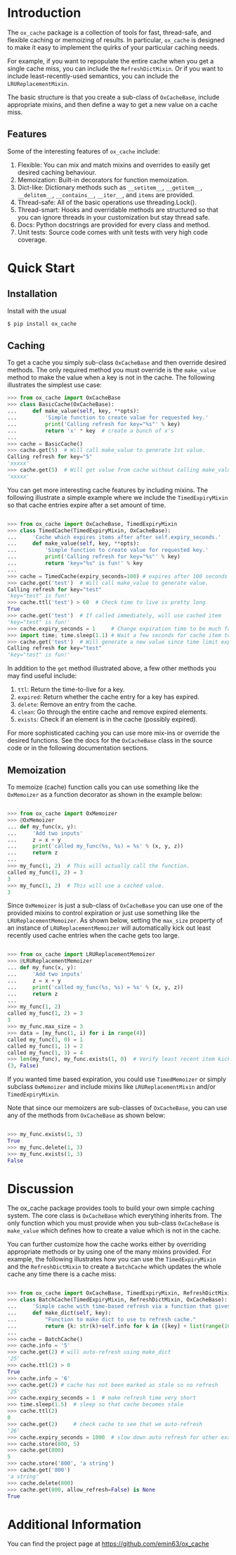 
# Introduction

The `ox_cache` package is a collection of tools for fast, thread-safe, and
flexible caching or memoizing of results. In particular, `ox_cache` is
designed to make it easy to implement the quirks of your particular
caching needs.

For example, if you want to repopulate the entire cache when you get a
single cache miss, you can include the `RefreshDictMixin`. Or if you
want to include least-recently-used semantics, you can include the
`LRUReplacementMixin`.

The basic structure is that you create a sub-class of `OxCacheBase`,
include appropriate mixins, and then define a way to get a new value
on a cache miss.

## Features

Some of the interesting features of `ox_cache` include:

  1. Flexible: You can mix and match mixins and overrides to easily get
               desired caching behaviour.
  2. Memoization: Built-in decorators for function memoization.
  3. Dict-like: Dictionary methods such as `__setitem__`, `__getitem__`, `__delitem__`, `__contains__`, `__iter__`, and `items` are provided.
  4. Thread-safe:  All of the basic operations use threading.Lock().
  5. Thread-smart: Hooks and overridable methods are structured so
                   that you can ignore threads in your customization but
				   stay thread safe.
  6. Docs: Python docstrings are provided for every class and method.
  7. Unit tests: Source code comes with unit tests with very high code coverage.

  

# Quick Start

## Installation

Install with the usual
```sh
$ pip install ox_cache
```

## Caching

To get a cache you simply sub-class `OxCacheBase` and then override
desired methods. The only required method you must override is the
`make_value` method to make the value when a key is not in the
cache. The following illustrates the simplest use case:

```python
>>> from ox_cache import OxCacheBase
>>> class BasicCache(OxCacheBase):
...     def make_value(self, key, **opts):
...         'Simple function to create value for requested key.'
...         print('Calling refresh for key="%s"' % key)
...         return 'x' * key  # create a bunch of x's
...
>>> cache = BasicCache()
>>> cache.get(5)  # Will call make_value to generate 1st value.
Calling refresh for key="5"
'xxxxx'
>>> cache.get(5)  # Will get value from cache without calling make_value
'xxxxx'

```

You can get more interesting cache features by including mixins.  The
following illustrate a simple example where we include the
`TimedExpiryMixin` so that cache entries expire after a set amount of
time.

```python

>>> from ox_cache import OxCacheBase, TimedExpiryMixin
>>> class TimedCache(TimedExpiryMixin, OxCacheBase):
...     'Cache which expires items after after self.expiry_seconds.'
...     def make_value(self, key, **opts):
...         'Simple function to create value for requested key.'
...         print('Calling refresh for key="%s"' % key)
...         return 'key="%s" is fun!' % key
...
>>> cache = TimedCache(expiry_seconds=100) # expires after 100 seconds
>>> cache.get('test')  # Will call make_value to generate value.
Calling refresh for key="test"
'key="test" is fun!'
>>> cache.ttl('test') > 60  # Check time to live is pretty long
True
>>> cache.get('test')  # If called immediately, will use cached item
'key="test" is fun!'
>>> cache.expiry_seconds = 1     # Change expiration time to be much faster
>>> import time; time.sleep(1.1) # Wait a few seconds for cache item to expire
>>> cache.get('test')  # Will generate a new value since time limit expired
Calling refresh for key="test"
'key="test" is fun!'

```

In addition to the `get` method illustrated above, a few other methods
you may find useful include:

  1. `ttl`: Return the time-to-live for a key.
  2. `expired`: Return whether the cache entry for a key has expired.
  3. `delete`: Remove an entry from the cache.
  4. `clean`: Go through the entire cache and remove expired elements.
  5. `exists`: Check if an element is in the cache (possibly expired).
  

For more sophisticated caching you can use more mix-ins or override
the desired functions. See the docs for the `OxCacheBase` class in the
source code or in the following documentation sections.

## Memoization

To memoize (cache) function calls you can use something like
the `OxMemoizer` as a function decorator as shown in the example below:

```python

>>> from ox_cache import OxMemoizer
>>> @OxMemoizer
... def my_func(x, y):
...     'Add two inputs'
...     z = x + y
...     print('called my_func(%s, %s) = %s' % (x, y, z))
...     return z
...
>>> my_func(1, 2)  # This will actually call the function.
called my_func(1, 2) = 3
3
>>> my_func(1, 2)  # This will use a cached value.
3

```

Since `OxMemoizer` is just a sub-class of `OxCacheBase` you can use
one of the provided mixins to control expiration or just use something
like the `LRUReplacementMemoizer`. As shown below, setting the
`max_size` property of an instance of `LRUReplacementMemoizer` will
automatically kick out least recently used cache entries when the
cache gets too large.

```python

>>> from ox_cache import LRUReplacementMemoizer
>>> @LRUReplacementMemoizer
... def my_func(x, y):
...     'Add two inputs'
...     z = x + y
...     print('called my_func(%s, %s) = %s' % (x, y, z))
...     return z
...
>>> my_func(1, 2)
called my_func(1, 2) = 3
3
>>> my_func.max_size = 3
>>> data = [my_func(1, i) for i in range(4)]
called my_func(1, 0) = 1
called my_func(1, 1) = 2
called my_func(1, 3) = 4
>>> len(my_func), my_func.exists(1, 0)  # Verify least recent item kicked out
(3, False)

```

If you wanted time based expiration, you could use `TimedMemoizer` or
simply subclass `OxMemoizer` and include mixins like
`LRUReplacementMixin` and/or `TimedExpiryMixin`.

Note that since our memoizers are sub-classes of `OxCacheBase`, you
can use any of the methods from `OxCacheBase` as shown below:

```python

>>> my_func.exists(1, 3)
True
>>> my_func.delete(1, 3)
>>> my_func.exists(1, 3)
False

```

# Discussion

The ox_cache package provides tools to build your own simple caching
system. The core class is `OxCacheBase` which everything inherits
from.  The only function which you must provide when you sub-class
`OxCacheBase` is `make_value` which defines how to create a value
which is not in the cache.

You can further customize how the cache works either by overriding
appropriate methods or by using one of the many mixins provided.  For
example, the following illustrates how you can use the
`TimedExpiryMixin` and the `RefreshDictMixin` to create a `BatchCache`
which updates the whole cache any time there is a cache miss:

```python

>>> from ox_cache import OxCacheBase, TimedExpiryMixin, RefreshDictMixin
>>> class BatchCache(TimedExpiryMixin, RefreshDictMixin, OxCacheBase):
...     'Simple cache with time-based refresh via a function that gives dict'
...     def make_dict(self, key):
...         "Function to make dict to use to refresh cache."
...         return {k: str(k)+self.info for k in ([key] + list(range(10)))}
...
>>> cache = BatchCache()
>>> cache.info = '5'
>>> cache.get(2) # will auto-refresh using make_dict
'25'
>>> cache.ttl(2) > 0
True
>>> cache.info = '6'
>>> cache.get(2) # cache has not been marked as stale so no refresh
'25'
>>> cache.expiry_seconds = 1  # make refresh time very short
>>> time.sleep(1.5)  # sleep so that cache becomes stale
>>> cache.ttl(2)
0
>>> cache.get(2)     # check cache to see that we auto-refresh
'26'
>>> cache.expiry_seconds = 1000  # slow down auto refresh for other examples
>>> cache.store(800, 5)
>>> cache.get(800)
5
>>> cache.store('800', 'a string')
>>> cache.get('800')
'a string'
>>> cache.delete(800)
>>> cache.get(800, allow_refresh=False) is None
True

```

# Additional Information

You can find the project page at https://github.com/emin63/ox_cache
